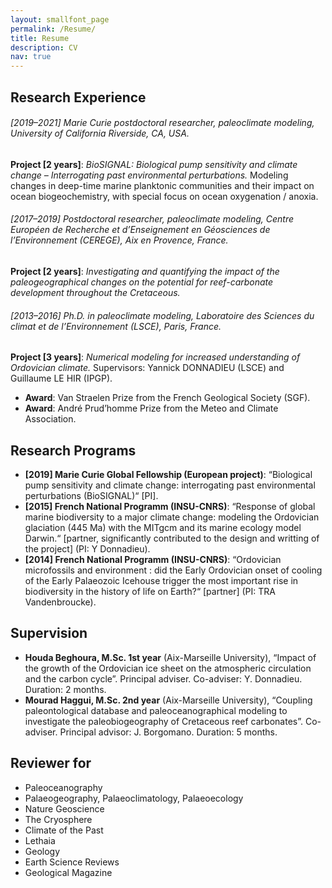 ```yaml
---
layout: smallfont_page
permalink: /Resume/
title: Resume
description: CV
nav: true
---
```


<h2>Research Experience</h2>

<h6>[2019–2021] Marie Curie postdoctoral researcher, paleoclimate modeling, University of California Riverside, CA, USA.</h6> 
<b>Project [2 years]</b>: <i>BioSIGNAL: Biological pump sensitivity and climate change – Interrogating past environmental perturbations.</i> Modeling changes in deep-time marine planktonic communities and their impact on ocean biogeochemistry, with special focus on ocean oxygenation / anoxia.

<h6>[2017–2019] Postdoctoral researcher, paleoclimate modeling, Centre Européen de Recherche et d’Enseignement en Géosciences de l’Environnement (CEREGE), Aix en Provence, France. </h6> 
<b>Project [2 years]</b>: <i>Investigating and quantifying the impact of the paleogeographical changes on the potential for reef-carbonate development throughout the Cretaceous.</i> 

<h6>[2013–2016] Ph.D. in paleoclimate modeling, Laboratoire des Sciences du climat et de l’Environnement (LSCE), Paris, France.</h6> 
<b>Project [3 years]</b>: <i>Numerical modeling for increased understanding of Ordovician climate.</i> Supervisors: Yannick DONNADIEU (LSCE) and Guillaume LE HIR (IPGP).
<ul>
<li><b>Award</b>: Van Straelen Prize from the French Geological Society (SGF).</li>
<li><b>Award</b>: André Prud’homme Prize from the Meteo and Climate Association.</li>
</ul>

<h2>Research Programs</h2>

<ul>
<li><b>[2019] Marie Curie Global Fellowship (European project)</b>: “Biological pump sensitivity and climate change: interrogating past environmental perturbations (BioSIGNAL)“ [PI].</li>
<li><b>[2015] French National Programm (INSU-CNRS)</b>: “Response of global marine biodiversity to a major climate change: modeling the Ordovician glaciation (445 Ma) with the MITgcm and its marine ecology model Darwin.“ [partner, significantly contributed to the design and writting of the project] (PI: Y Donnadieu).</li>
<li><b>[2014] French National Programm (INSU-CNRS)</b>: “Ordovician microfossils and environment : did the Early Ordovician onset of cooling of the Early Palaeozoic Icehouse trigger the most important rise in biodiversity in the history of life on Earth?“ [partner] (PI: TRA Vandenbroucke).</li>
</ul>

<h2>Supervision</h2>

<ul>
<li><b>Houda Beghoura, M.Sc. 1st year</b> (Aix-Marseille University), “Impact of the growth of the Ordovician ice sheet on the atmospheric circulation and the carbon cycle”. Principal adviser. Co-adviser: Y. Donnadieu. Duration: 2 months.</li>
<li><b>Mourad Haggui, M.Sc. 2nd year</b> (Aix-Marseille University), “Coupling paleontological database and paleoceanographical modeling to investigate the paleobiogeography of Cretaceous reef carbonates”. Co-adviser. Principal advisor: J. Borgomano. Duration: 5 months.</li>
</ul>

<h2>Reviewer for</h2>

<ul>
<li>Paleoceanography</li>
<li>Palaeogeography, Palaeoclimatology, Palaeoecology</li>
<li>Nature Geoscience</li>
<li>The Cryosphere</li>
<li>Climate of the Past</li>
<li>Lethaia</li>
<li>Geology</li>
<li>Earth Science Reviews</li>
<li>Geological Magazine</li>
</ul>
